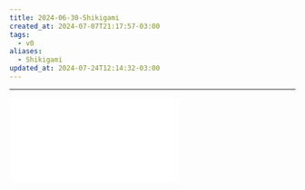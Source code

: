 ```yaml
---
title: 2024-06-30-Shikigami
created_at: 2024-07-07T21:17:57-03:00
tags:
  - v0
aliases:
  - Shikigami
updated_at: 2024-07-24T12:14:32-03:00
---
```


---
![README](README.md)

